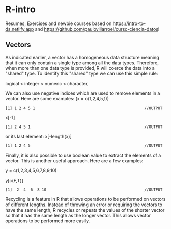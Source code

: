 # R-intro
Resumes, Exercises and newbie courses based on https://intro-to-ds.netlify.app and https://github.com/paulovillarroel/curso-ciencia-datos!

## Vectors
As indicated earlier, a vector has a homogeneous data structure meaning that it can only contain a single type among all the data types. Therefore, when more than one data type is provided, R will coerce the data into a "shared" type. To identify this "shared" type we can use this simple rule:

logical < integer < numeric < character,


We can also use negative indices which are used to remove elements in a vector. Here are some examples:
(x = c(1,2,4,5,1))
```
[1] 1 2 4 5 1                                                //OUTPUT

```

x[-1]
```
[1] 2 4 5 1                                                  //OUTPUT
```

or its last element:
x[-length(x)]
```
[1] 1 2 4 5                                                  //OUTPUT

```

Finally, it is also possible to use boolean value to extract the elements of a vector. This is another useful approach. Here are a few examples:

y = c(1,2,3,4,5,6,7,8,9,10)

y[c(F,T)]

```
[1]  2  4  6  8 10                                           //OUTPUT

```
Recycling is a feature in R that allows operations to be performed on vectors of different lengths. Instead of throwing an error or requiring the vectors to have the same length, R recycles or repeats the values of the shorter vector so that it has the same length as the longer vector. This allows vector operations to be performed more easily.

